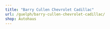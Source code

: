 ```yaml
---
title: "Barry Cullen Chevrolet Cadillac"
url: /guelph/barry-cullen-chevrolet-cadillac/
shop: Autohaus
---
```

